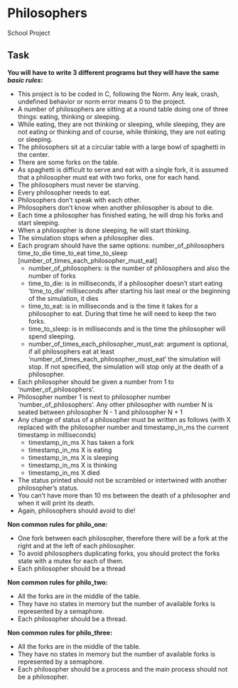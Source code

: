# Philosophers
School Project

## Task

**You will have to write 3 different programs but they will have the same _basic rules_:**
- This project is to be coded in C, following the Norm. Any leak, crash, undefined
behavior or norm error means 0 to the project.
- A number of philosophers are sitting at a round table doing one of three things:
eating, thinking or sleeping.
- While eating, they are not thinking or sleeping, while sleeping, they are not eating
or thinking and of course, while thinking, they are not eating or sleeping.
- The philosophers sit at a circular table with a large bowl of spaghetti in the center.
- There are some forks on the table.
- As spaghetti is difficult to serve and eat with a single fork, it is assumed that a
philosopher must eat with two forks, one for each hand.
- The philosophers must never be starving.
- Every philosopher needs to eat.
- Philosophers don’t speak with each other.
- Philosophers don’t know when another philosopher is about to die.
- Each time a philosopher has finished eating, he will drop his forks and start sleeping.
- When a philosopher is done sleeping, he will start thinking.
- The simulation stops when a philosopher dies.
- Each program should have the same options: number_of_philosophers time_to_die
time_to_eat time_to_sleep [number_of_times_each_philosopher_must_eat]
	- number_of_philosophers: is the number of philosophers and also the number of forks
	- time_to_die: is in milliseconds, if a philosopher doesn’t start eating ’time_to_die’ milliseconds after starting his last meal or the beginning of the simulation, it dies
	- time_to_eat: is in milliseconds and is the time it takes for a philosopher to eat. During that time he will need to keep the two forks.
	- time_to_sleep: is in milliseconds and is the time the philosopher will spend sleeping.
	- number_of_times_each_philosopher_must_eat: argument is optional, if all philosophers eat at least ’number_of_times_each_philosopher_must_eat’ the simulation will stop. If not specified, the simulation will stop only at the death of a philosopher.
- Each philosopher should be given a number from 1 to ’number_of_philosophers’.
- Philosopher number 1 is next to philosopher number ’number_of_philosophers’.
Any other philosopher with number N is seated between philosopher N - 1 and
philosopher N + 1
- Any change of status of a philosopher must be written as follows (with X replaced
with the philosopher number and timestamp_in_ms the current timestamp in milliseconds)
	- timestamp_in_ms X has taken a fork
	- timestamp_in_ms X is eating
	- timestamp_in_ms X is sleeping
	- timestamp_in_ms X is thinking
	- timestamp_in_ms X died
- The status printed should not be scrambled or intertwined with another philosopher’s status.
- You can’t have more than 10 ms between the death of a philosopher and when it
will print its death.
- Again, philosophers should avoid to die!

**Non common rules for philo_one:**
- One fork between each philosopher, therefore there will be a fork at the right and
at the left of each philosopher.
- To avoid philosophers duplicating forks, you should protect the forks state with a
mutex for each of them.
- Each philosopher should be a thread

**Non common rules for philo_two:**
- All the forks are in the middle of the table.
- They have no states in memory but the number of available forks is represented by
a semaphore.
- Each philosopher should be a thread.

**Non common rules for philo_three:**
- All the forks are in the middle of the table.
- They have no states in memory but the number of available forks is represented by
a semaphore.
- Each philosopher should be a process and the main process should not be a philosopher.



